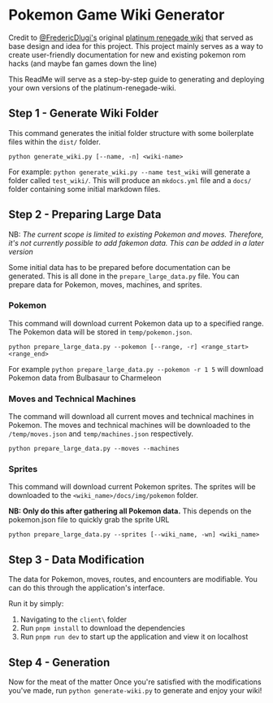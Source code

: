 # Pokemon Game Wiki Generator

Credit to [@FredericDlugi's](https://github.com/FredericDlugi) original [platinum renegade wiki](https://github.com/FredericDlugi/platinum-renegade-wiki) that served as base design and idea for this project. This project mainly serves as a way to create user-friendly documentation for new and existing pokemon rom hacks (and maybe fan games down the line)

This ReadMe will serve as a step-by-step guide to generating and deploying your own versions of the platinum-renegade-wiki.

## Step 1 - Generate Wiki Folder
This command generates the initial folder structure with some boilerplate files within the `dist/` folder.
```
python generate_wiki.py [--name, -n] <wiki-name>
```
For example: `python generate_wiki.py --name test_wiki` will generate a folder called `test_wiki/`. This will produce an `mkdocs.yml` file and a `docs/` folder containing some initial markdown files.

## Step 2 - Preparing Large Data
NB: _The current scope is limited to existing Pokemon and moves. Therefore, it's not currently possible to add fakemon data. This can be added in a later version_

Some initial data has to be prepared before documentation can be generated. This is all done in the `prepare_large_data.py` file. You can prepare data for Pokemon, moves, machines, and sprites.

### Pokemon
This command will download current Pokemon data up to a specified range. The Pokemon data will be stored in `temp/pokemon.json`.
```
python prepare_large_data.py --pokemon [--range, -r] <range_start> <range_end>
```
For example `python prepare_large_data.py --pokemon -r 1 5` will download Pokemon data from Bulbasaur to Charmeleon

### Moves and Technical Machines
The command will download all current moves and technical machines in Pokemon. The moves and technical machines will be downloaded to the `/temp/moves.json` and `temp/machines.json` respectively.
```
python prepare_large_data.py --moves --machines
```

### Sprites
This command will download current Pokemon sprites. The sprites will be downloaded to the `<wiki_name>/docs/img/pokemon` folder.

**NB: Only do this after gathering all Pokemon data.**
This depends on the pokemon.json file to quickly grab the sprite URL
```
python prepare_large_data.py --sprites [--wiki_name, -wn] <wiki_name>
```

## Step 3 - Data Modification
The data for Pokemon, moves, routes, and encounters are modifiable. You can do this through the application's interface.

Run it by simply:
1. Navigating to the `client\` folder
2. Run `pnpm install` to download the dependencies
3. Run `pnpm run dev` to start up the application and view it on localhost

## Step 4 - Generation
Now for the meat of the matter
Once you're satisfied with the modifications you've made, run `python generate-wiki.py` to generate and enjoy your wiki!
